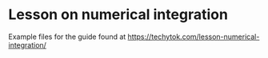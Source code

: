 # Lesson on numerical integration
Example files for the guide found at <https://techytok.com/lesson-numerical-integration/>
